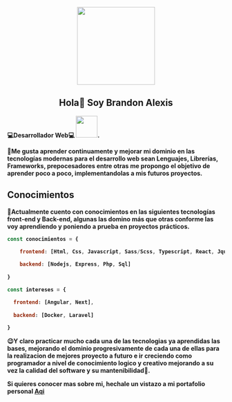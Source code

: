 <p align="center">
  <img src="https://user-images.githubusercontent.com/71775908/149634266-dfe483ab-1103-48bf-9235-2f19be717109.gif" width="180">
  <h2 align="center">Hola👋 Soy <strong>Brandon Alexis<strong></h2>
</p>

<p>
  💻Desarrollador Web💻
  <img src="https://raw.githubusercontent.com/gist/ManulMax/2d20af60d709805c55fd784ca7cba4b9/raw/bcfeac7604f674ace63623106eb8bb8471d844a6/github.gif" width="50">.
</p>
    
<p>
  💪Me gusta aprender continuamente y mejorar mi dominio en las tecnologías modernas para el desarrollo web sean Lenguajes, Librerías, Frameworks, prepocesadores entre otras me propongo el objetivo de aprender poco a poco, implementandolas a mis futuros proyectos.
</p>

## Conocimientos ##

<p>
  🧠Actualmente cuento con conocimientos en las siguientes tecnologías front-end y Back-end, algunas las domino más que otras conforme las voy aprendiendo y poniendo a prueba    en proyectos prácticos.
</p>

```javascript
const conocimientos = {

    frontend: [Html, Css, Javascript, Sass/Scss, Typescript, React, Jquery, Ajax],
    
    backend: [Nodejs, Express, Php, Sql]
    
}

const intereses = {

  frontend: [Angular, Next],
  
  backend: [Docker, Laravel]
  
}
```
    
<p>
  😉Y claro practicar mucho cada una de las tecnologias ya aprendidas las bases, mejorando el dominio progresivamente de cada una de ellas para la realizacion de mejores proyecto a futuro e ir creciendo como programador a nivel de conocimiento logico y creativo mejorando a su vez la calidad del software y su mantenibilidad🙂.
</p>
    
Si quieres conocer mas sobre mi, hechale un vistazo a mi portafolio personal [Aqi](https://brandon-alexis.herokuapp.com/)
